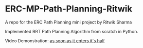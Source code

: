 # ERC-MP-Path-Planning-Ritwik
A repo for the ERC Path Planning mini project by Ritwik Sharma 

Implemented RRT Path Planning Algorithm from scratch in Python. 

Video Demonstration:
[as soon as it enters it's half](/assets_video_demo.mp4)

